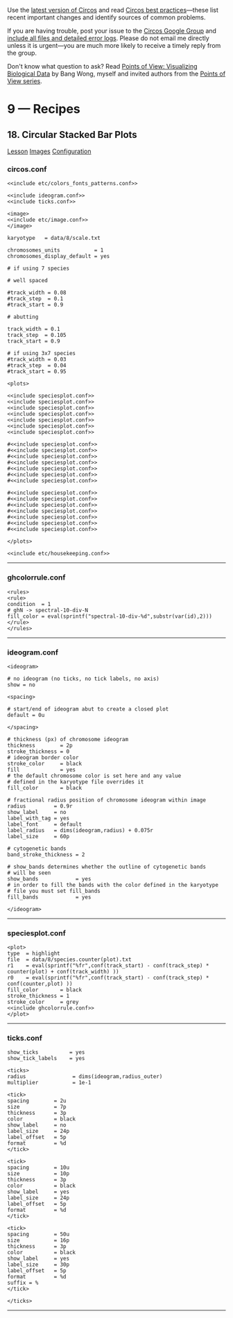 Use the [latest version of Circos](/software/download/circos/) and read
[Circos best
practices](/documentation/tutorials/reference/best_practices/)—these list
recent important changes and identify sources of common problems.

If you are having trouble, post your issue to the [Circos Google
Group](https://groups.google.com/group/circos-data-visualization) and [include
all files and detailed error logs](/support/support/). Please do not email me
directly unless it is urgent—you are much more likely to receive a timely
reply from the group.

Don't know what question to ask? Read [Points of View: Visualizing Biological
Data](https://www.nature.com/nmeth/journal/v9/n12/full/nmeth.2258.html) by
Bang Wong, myself and invited authors from the [Points of View
series](https://mk.bcgsc.ca/pointsofview).

# 9 — Recipes

## 18\. Circular Stacked Bar Plots

[Lesson](/documentation/tutorials/recipes/circular_stacked_barplots/lesson)
[Images](/documentation/tutorials/recipes/circular_stacked_barplots/images)
[Configuration](/documentation/tutorials/recipes/circular_stacked_barplots/configuration)

### circos.conf

    
    
    <<include etc/colors_fonts_patterns.conf>>
    
    <<include ideogram.conf>>
    <<include ticks.conf>>
    
    <image>
    <<include etc/image.conf>>
    </image>
    
    karyotype   = data/8/scale.txt
    
    chromosomes_units           = 1
    chromosomes_display_default = yes
    
    # if using 7 species
    
    # well spaced
    
    #track_width = 0.08
    #track_step  = 0.1
    #track_start = 0.9
    
    # abutting
    
    track_width = 0.1
    track_step  = 0.105
    track_start = 0.9
    
    # if using 3x7 species
    #track_width = 0.03
    #track_step  = 0.04
    #track_start = 0.95
    
    <plots>
    
    <<include speciesplot.conf>>
    <<include speciesplot.conf>>
    <<include speciesplot.conf>>
    <<include speciesplot.conf>>
    <<include speciesplot.conf>>
    <<include speciesplot.conf>>
    <<include speciesplot.conf>>
    
    #<<include speciesplot.conf>>
    #<<include speciesplot.conf>>
    #<<include speciesplot.conf>>
    #<<include speciesplot.conf>>
    #<<include speciesplot.conf>>
    #<<include speciesplot.conf>>
    #<<include speciesplot.conf>>
    
    #<<include speciesplot.conf>>
    #<<include speciesplot.conf>>
    #<<include speciesplot.conf>>
    #<<include speciesplot.conf>>
    #<<include speciesplot.conf>>
    #<<include speciesplot.conf>>
    #<<include speciesplot.conf>>
    
    </plots>
    
    <<include etc/housekeeping.conf>>
    

  

* * *

### ghcolorrule.conf

    
    
    <rules>
    <rule>
    condition  = 1
    # ghN -> spectral-10-div-N
    fill_color = eval(sprintf("spectral-10-div-%d",substr(var(id),2)))
    </rule>
    </rules>
    

  

* * *

### ideogram.conf

    
    
    <ideogram>
    
    # no ideogram (no ticks, no tick labels, no axis)
    show = no
    
    <spacing>
    
    # start/end of ideogram abut to create a closed plot
    default = 0u
    
    </spacing>
    
    # thickness (px) of chromosome ideogram
    thickness        = 2p
    stroke_thickness = 0
    # ideogram border color
    stroke_color     = black
    fill             = yes
    # the default chromosome color is set here and any value
    # defined in the karyotype file overrides it
    fill_color       = black
    
    # fractional radius position of chromosome ideogram within image
    radius         = 0.9r
    show_label     = no
    label_with_tag = yes
    label_font     = default
    label_radius   = dims(ideogram,radius) + 0.075r
    label_size     = 60p
    
    # cytogenetic bands
    band_stroke_thickness = 2
    
    # show_bands determines whether the outline of cytogenetic bands
    # will be seen
    show_bands            = yes
    # in order to fill the bands with the color defined in the karyotype
    # file you must set fill_bands
    fill_bands            = yes
    
    </ideogram>
    
    

  

* * *

### speciesplot.conf

    
    
    <plot>
    type  = highlight
    file  = data/8/species.counter(plot).txt
    r1    = eval(sprintf("%fr",conf(track_start) - conf(track_step) * counter(plot) + conf(track_width) ))
    r0    = eval(sprintf("%fr",conf(track_start) - conf(track_step) * conf(counter,plot) ))
    fill_color       = black
    stroke_thickness = 1
    stroke_color     = grey
    <<include ghcolorrule.conf>>
    </plot>
    

  

* * *

### ticks.conf

    
    
    show_ticks          = yes
    show_tick_labels    = yes
    
    <ticks>
    radius               = dims(ideogram,radius_outer)
    multiplier           = 1e-1
    
    <tick>
    spacing        = 2u
    size           = 7p
    thickness      = 3p
    color          = black
    show_label     = no
    label_size     = 24p
    label_offset   = 5p
    format         = %d
    </tick>
    
    <tick>
    spacing        = 10u
    size           = 10p
    thickness      = 3p
    color          = black
    show_label     = yes
    label_size     = 24p
    label_offset   = 5p
    format         = %d
    </tick>
    
    <tick>
    spacing        = 50u
    size           = 16p
    thickness      = 3p
    color          = black
    show_label     = yes
    label_size     = 30p
    label_offset   = 5p
    format         = %d
    suffix = %
    </tick>
    
    </ticks>
    

  

* * *

